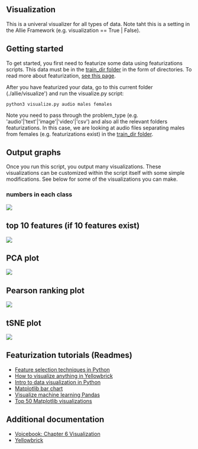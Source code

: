 ## Visualization

This is a univeral visualizer for all types of data. Note taht this is a setting in the Allie Framework (e.g. visualization == True | False).

## Getting started
To get started, you first need to featurize some data using featurizations scripts. This data must be in the [train_dir folder](https://github.com/jim-schwoebel/allie/tree/master/train_dir) in the form of directories. To read more about featurization, [see this page](https://github.com/jim-schwoebel/allie/tree/master/features).

After you have featurized your data, go to this current folder (./allie/visualize') and run the visualize.py script:
```
python3 visualize.py audio males females 
```
Note you need to pass through the problem_type (e.g. 'audio'|'text'|'image'|'video'|'csv') and also all the relevant folders featurizations. In this case, we are looking at audio files separating males from females (e.g. featurizations exist) in the [train_dir folder](https://github.com/jim-schwoebel/allie/tree/master/train_dir).

## Output graphs

Once you run this script, you output many visualizations. These visualizations can be customized within the script itself with some simple modifications. See below for some of the visualizations you can make.

### numbers in each class
![](https://github.com/jim-schwoebel/allie/blob/master/visualize/data/classes.png)

## top 10 features (if 10 features exist)
![](https://github.com/jim-schwoebel/allie/blob/master/visualize/data/feature_importance.png)

## PCA plot
![](https://github.com/jim-schwoebel/allie/blob/master/visualize/data/pca.png)

## Pearson ranking plot
![](https://github.com/jim-schwoebel/allie/blob/master/visualize/data/pearson.png)

## tSNE plot
![](https://github.com/jim-schwoebel/allie/blob/master/visualize/data/tsne.png)


## Featurization tutorials (Readmes)
* [Feature selection techniques in Python](https://towardsdatascience.com/feature-selection-techniques-in-machine-learning-with-python-f24e7da3f36e)
* [How to visualize anything in Yellowbrick](https://medium.com/analytics-vidhya/how-to-visualize-anything-in-machine-learning-using-yellowbrick-and-mlxtend-39c45e1e9e9f)
* [Intro to data visualization in Python](https://gilberttanner.com/blog/introduction-to-data-visualization-inpython)
* [Matplotlib bar chart](https://pythonspot.com/matplotlib-bar-chart/)
* [Visualize machine learning Pandas](https://machinelearningmastery.com/visualize-machine-learning-data-python-pandas/)
* [Top 50 Matplotlib visualizations](https://www.machinelearningplus.com/plots/top-50-matplotlib-visualizations-the-master-plots-python/)

## Additional documentation
* [Voicebook: Chapter 6 Visualization](https://github.com/jim-schwoebel/voicebook/tree/master/chapter_6_visualization)
* [Yellowbrick](https://www.scikit-yb.org/en/latest/)
